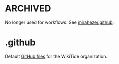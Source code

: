 # ARCHIVED
No longer used for workflows. See [miraheze/.github](https://github.com/miraheze/.github).

# .github
Default [GitHub files](https://help.github.com/en/github/building-a-strong-community/creating-a-default-community-health-file) for the WikiTide organization.
